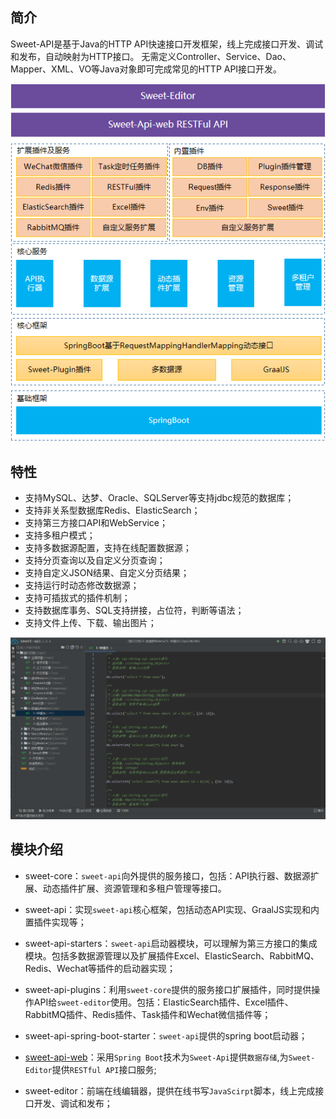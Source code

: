 ## 简介
Sweet-API是基于Java的HTTP API快速接口开发框架，线上完成接口开发、调试和发布，自动映射为HTTP接口。 无需定义Controller、Service、Dao、Mapper、XML、VO等Java对象即可完成常见的HTTP API接口开发。

![技术架构](./_media/platform.png ':size=40%')

## 特性
* 支持MySQL、达梦、Oracle、SQLServer等支持jdbc规范的数据库；
* 支持非关系型数据库Redis、ElasticSearch；
* 支持第三方接口API和WebService；
* 支持多租户模式；
* 支持多数据源配置，支持在线配置数据源；
* 支持分页查询以及自定义分页查询；
* 支持自定义JSON结果、自定义分页结果；
* 支持运行时动态修改数据源；
* 支持可插拔式的插件机制；
* 支持数据库事务、SQL支持拼接，占位符，判断等语法；
* 支持文件上传、下载、输出图片；

![技术架构](./_media/editor.png ':size=60%')

## 模块介绍

* sweet-core：`sweet-api`向外提供的服务接口，包括：API执行器、数据源扩展、动态插件扩展、资源管理和多租户管理等接口。

* sweet-api：实现`sweet-api`核心框架，包括动态API实现、GraalJS实现和内置插件实现等；

* sweet-api-starters：`sweet-api`启动器模块，可以理解为第三方接口的集成模块。包括多数据源管理以及扩展插件Excel、ElasticSearch、RabbitMQ、Redis、Wechat等插件的启动器实现；

* sweet-api-plugins：利用`sweet-core`提供的服务接口扩展插件，同时提供操作API给`sweet-editor`使用。包括：ElasticSearch插件、Excel插件、RabbitMQ插件、Redis插件、Task插件和Wechat微信插件等；

* sweet-api-spring-boot-starter：`sweet-api`提供的spring boot启动器；

* [sweet-api-web](./sweet-api-web/README.md)：采用`Spring Boot`技术为`Sweet-Api`提供`数据存储`,为`Sweet-Editor`提供`RESTful API`接口服务;

* sweet-editor：前端在线编辑器，提供在线书写`JavaScirpt`脚本，线上完成接口开发、调试和发布；